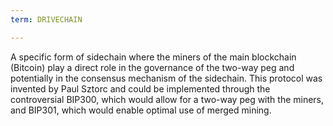 ```yaml
---
term: DRIVECHAIN

---
```

A specific form of sidechain where the miners of the main blockchain (Bitcoin) play a direct role in the governance of the two-way peg and potentially in the consensus mechanism of the sidechain. This protocol was invented by Paul Sztorc and could be implemented through the controversial BIP300, which would allow for a two-way peg with the miners, and BIP301, which would enable optimal use of merged mining.